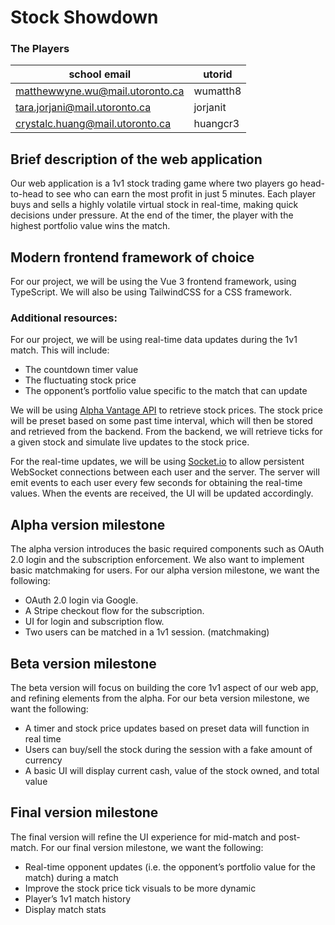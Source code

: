 # **Stock Showdown**

### The Players
| school email | utorid | 
| --- | --- |
matthewwyne.wu@mail.utoronto.ca | wumatth8
tara.jorjani@mail.utoronto.ca | jorjanit
crystalc.huang@mail.utoronto.ca | huangcr3

## Brief description of the web application
Our web application is a 1v1 stock trading game where two players go head-to-head to see who can earn the most profit in just 5 minutes. Each player buys and sells a highly volatile virtual stock in real-time, making quick decisions under pressure. At the end of the timer, the player with the highest portfolio value wins the match.

## Modern frontend framework of choice
For our project, we will be using the Vue 3 frontend framework, using TypeScript. We will also be using TailwindCSS for a CSS framework.
### Additional resources:
For our project, we will be using real-time data updates during the 1v1 match.
This will include:
- The countdown timer value
- The fluctuating stock price
- The opponent’s portfolio value specific to the match that can update

We will be using [Alpha Vantage API](https://www.alphavantage.co/documentation/) to retrieve stock prices. The stock price will be preset based on some past time interval, which will then be stored and retrieved from the backend. From the backend, we will retrieve ticks for a given stock and simulate live updates to the stock price. 

For the real-time updates, we will be using [Socket.io](http://Socket.io) to allow persistent WebSocket connections between each user and the server. The server will emit events to each user every few seconds for obtaining the real-time values. When the events are received, the UI will be updated accordingly.

## Alpha version milestone
The alpha version introduces the basic required components such as OAuth 2.0 login and the subscription enforcement. We also want to implement basic matchmaking for users. For our alpha version milestone, we want the following:
- OAuth 2.0 login via Google.
- A Stripe checkout flow for the subscription.
- UI for login and subscription flow.
- Two users can be matched in a 1v1 session. (matchmaking)
## Beta version milestone
The beta version will focus on building the core 1v1 aspect of our web app, and refining elements from the alpha. For our beta version milestone, we want the following:
- A timer and stock price updates based on preset data will function in real time
- Users can buy/sell the stock during the session with a fake amount of currency
- A basic UI will display current cash, value of the stock owned, and total value
## Final version milestone
The final version will refine the UI experience for mid-match and post-match. For our final version milestone, we want the following:
- Real-time opponent updates (i.e. the opponent’s portfolio value for the match) during a match
- Improve the stock price tick visuals to be more dynamic
- Player’s 1v1 match history 
- Display match stats

